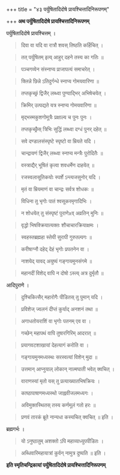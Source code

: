+++
title = "४३ पर्युषितादिदोषे प्रायश्चित्तादिनिरूपणम्"

+++
**अथ पर्युषितादिदोषे प्रायश्चित्तादिनिरूपणम्**

पर्युषितादिदोषे प्रायश्चित्तम् ।

> दिवा वा यदि वा रात्रौ शवस् तिष्ठति कर्हिचित् ।

> तत् पर्युषितम् इत्य् आहुर् दहने तस्य का गतिः ॥

> पञ्चगव्येन संस्नाप्य प्राजापत्यं समाचरेत् ।

> क्लिन्ने छिन्ने ऽतिदुर्गन्धे स्नाप्य गोमयवारिणा ॥

> तप्तकृच्छ्रं द्विजैर् लब्ध्वा पुण्याद्भिर् अभिषेचयेत् ।

> क्रिमिर् उत्पद्यते यत्र स्नाप्य गोमयवारिणा ॥

> मृद्भस्मकुशगोमूत्रैः प्रक्षाल्य च पुनः पुनः ।

> तप्तकृच्छ्रैस् त्रिभिः सुद्धिं लब्ध्वा दग्धं पुनर् दहेत् ॥

> सवे दण्डालसंस्पृष्टे स्पृष्टो वा म्रियते यदि ।

> चान्द्रायणं द्विजैर् लब्ध्वा स्नाप्य मन्त्रैः पुरोदितैः ॥

> वस्त्राद्यैर् भूषितं कृत्वा शवधर्मेण दाहयेत् ॥

> रजस्वलासूतिकयोः स्पर्शे ऽन्त्यजसुनोर् यदि ।

> मृतं वा म्रियमाणं वा चान्द्रः सर्वत्र शोधकः ॥

> विधिना तु भृगोः पातं श्वसूकरमृगादिभिः ।

> न शोधयेत् तु संस्पृष्टं पुराणेxव् अव्रतिन् मुनिः ॥

> वृद्धो भिषक्क्रियात्यक्तः शौचाचारक्रियाक्षमः ।

> स्वहस्तब्रह्महा स्तेयी सुरापी गुरुतल्पगः ॥

> करीषाग्नौ दहेद् देहं भृगोः प्रपतनेन वा ।

> नाशयेद् यावद् अयुष्यं गङ्गायमुनसंगमे ॥

> महानदीं विशेद् वापि न दोषो ऽस्त्य् अत्र दुर्मृतौ ॥

आदिपुराणे ।

> दुश्चिकित्सैर् महारोगैः पीडितस् तु पुमान् यदि ।

> प्रविशेज् ज्वलनं दीप्तं कुर्याद् अनशनं तथा ॥

> अगाधतोयराशिं वा भृगोः पतनम् एव वा ।

> गच्छेन् महापथं वापि तुषारगिरिम् आदरात् ॥

> प्रयागवटशाखायां देहत्यागं करोति वा ।

> गङ्गायमुनमध्यस्थः सरस्वत्यां विशेन् मुदा ॥

> उत्तमान् आप्नुयाल् लोकान् नात्मघाती भवेत् क्वचित् ।

> वाराणस्यां मृतो यस् तु प्रत्याख्यातभिषक्रियः ।

> काष्ठापाषाणमध्यस्थो जाह्नवीजलमध्यगः ।

> अविमुक्तस्थितस् तस्य कर्णमूलं गतो हरः ॥

> प्रणवं तारकं ब्रूते नान्यधा कस्यचित् क्वचित् ॥ इति ।

ब्रह्मगर्भः ।

> यो ऽनुष्ठातुम् अशक्तो ऽपि महाव्याध्युपपीडितः ।

> अब्धिवारिमहायात्रां कुर्वन् नामुत्र दुष्यति ॥ इति ।

**इति स्मृतिचन्द्रिकायां पर्युषितादिदोषे प्रायश्चित्तादिनिरूपणम्**
